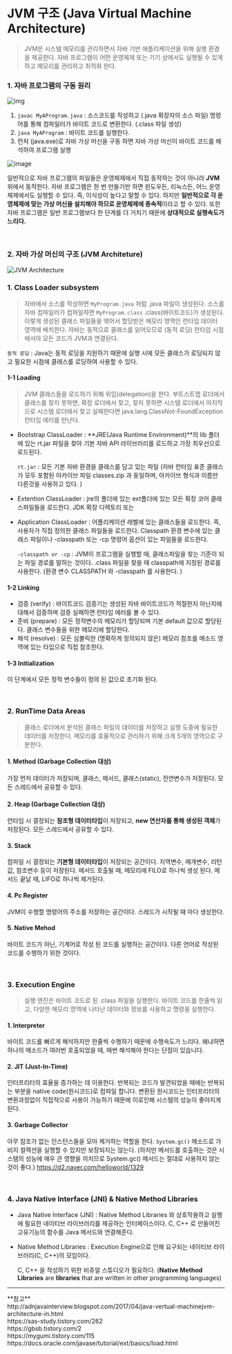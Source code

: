 # JVM 구조 (Java Virtual Machine Architecture) 

> JVM은 시스템 메모리를 관리하면서 자바 기반 애플리케이션을 위해 실행 환경을 제공한다.
> 자바 프로그램이 어떤 운영체제 또는 기기 상에서도 실행될 수 있게 하고 메모리를 관리하고 최적화 한다.

### 1. 자바 프로그램의 구동 원리

![img](https://t1.daumcdn.net/cfile/tistory/99B3F53B5B7579C909)

1. `javac MyAProgram.java` : 소스코드를 작성하고 (.java 확장자의 소스 파일) 명령어를 통해 컴파일러가 바이트 코드로 변환한다. (.class 파일 생성)
2. `java MyAProgram` : 바이트 코드를 실행한다.
3. 런처 (java.exe)로 자바 가상 머신을 구동 하면 자바 가상 머신이 바이트 코드를 해석하여 프로그램 실행

![image](https://user-images.githubusercontent.com/40524837/122760241-dd717780-d2d5-11eb-8a7d-de3a5a1fc11e.png)

일반적으로 자바 프로그램의 파일들은 운영체제에서 직접 동작하는 것이 아니라 **JVM** 위에서 동작한다. 자바 프로그램은 한 번 만들기만 하면 윈도우든, 리눅스든, 어느 운영체제에서도 실행할 수 있다.  즉, 이식성이 높다고 말할 수 있다. 
하지만 **일반적으로 각 운영체제에 맞는 가상 머신을 설치해야 하므로 운영체제에 종속적**이라고 할 수 있다. 또한 자바 프로그램은 일반 프로그램보다 한 단계를 더 거치기 때문에 **상대적으로 실행속도가 느리다.** 

<br>

### 2. 자바 가상 머신의 구조 (JVM Architeture)

![JVM Architecture](https://4.bp.blogspot.com/-wPo3NfPJgTk/XA_3knE60VI/AAAAAAAAJ2o/Svuaykh7UAsjY0mhtgODYREuNNmxzMDngCLcBGAs/s640/jvm.JPG)

### 1. Class Loader subsystem

>  자바에서 소스를 작성하면 `MyProgram.java` 처럼 .java 파일이 생성된다. 소스를 자바 컴파일러가 컴파일하면 `MyProgram.class` .class(바이트코드)가 생성된다. 이렇게 생성된 클래스 파일들을 엮어서 할당받은 메모리 영역인 런타임 데이터 영역에 배치한다. 자바는 동적으로 클래스를 읽어오므로 (동적 로딩) 런타임 시점에서야 모든 코드가 JVM과 연결된다.

`동적 로딩` : Java는 동적 로딩을 지원하기 때문에 실행 시에 모든 클래스가 로딩되지 않고 필요한 시점에 클래스를 로딩하여 사용할 수 있다.

#### 1-1 Loading

> JVM 클래스들을 로드하기 위해 위임(delegation)을 한다. 부트스트랩 로더에서 클래스를 찾지 못하면, 확장 로더에서 찾고, 찾지 못하면 시스템 로더에서 마지막으로 시스템 로더에서 찾고 실패한다면 java.lang.ClassNot-FoundException 런타임 에러를 만난다.

- Bootstrap ClassLoader : **JRE(Java Runtime Environment)**의 lib 폴더에 있는 rt.jar 파일을 찾아 기본 자바 API 라이브러리를 로드하고 가장 최우선으로 로드된다. 

  `rt.jar` : 모든 기본 자바 환경을 클래스를 담고 있는 파일 (자바 런타임 표준 클래스가 모두 포함된 아카이브 파일 classes.zip 과 동일하며, 아카이브 형식과 이름만 다른것을 사용하고 있다. )

- Extention ClassLoader : jre의 폴더에 있는 ext폴더에 있는 모든 확장 코어 클래스파일들을 로드한다. JDK 확장 디렉토리 또는 

- Application ClassLoader : 어플리케이션 레벨에 있는 클래스들을 로드한다. 즉, 사용자가 직접 정의한 클래스 파일들을 로드한다. Classpath 환경 변수에 있는 클래스 파일이나 -classpath 또는 -cp 명령어 옵션이 있는 파일들을 로드한다. 

  `-classpath or -cp` :  JVM이 프로그램을 실행할 때, 클래스파일을 찾는 기준이 되는 파일 경로를 말하는 것이다. .class 파일을 찾을 때 classpath에 지정된 경로를 사용한다. (환경 변수 CLASSPATH 와 -classpath 를 사용한다. )

#### 1-2 Linking

- 검증 (verify) : 바이트코드 검증기는 생성된 자바 바이트코드가 적절한지 아닌지에 대해서 검증하며 검증 실패하면 런타임 에러를 볼 수 있다. 
- 준비 (prepare) : 모든 정적변수의 메모리가 할당되며 기본 default 값으로 할당된다. 클래스 변수들을 위한 메모리에 할당한다.
- 해석 (resolve) : 모든 심볼릭한 (명확하게 정의되지 않은) 메모리 참조를 메소드 영역에 있는 타입으로 직접 참조한다. 

#### 1-3 Initialization

이 단계에서 모든 정적 변수들이 정의 된 값으로 초기화 된다. 

<br>

### 2. RunTime Data Areas 

> 클래스 로더에서 분석된 클래스 파일의 데이터를 저장하고 실행 도중에 필요한 데이터를 저장한다. 메모리를 효율적으로 관리하기 위해 크게 5개의 영역으로 구분한다. 

#### 1. Method (Garbage Collection 대상)

가장 먼저 데이터가 저장되며, 클래스, 메서드, 클래스(static), 전연변수가 저장된다. 모든 스레드에서 공유할 수 있다. 

#### 2. Heap (Garbage Collection 대상)

런타임 시 결정되는 **참조형 데이터타입**이 저장되고, **new 연산자를 통해 생성된 객체**가 저장된다. 모든 스레드에서 공유할 수 있다. 

#### 3. Stack

컴파일 시 결정되는 **기본형 데이터타입**이 저장되는 공간이다. 지역변수, 매개변수, 리턴값, 참조변수 등이 저장된다. 메서드 호출될 때, 메모리에 FILO로 하나씩 생성 된다. 메서드 끝날 때, LIFO로 하나씩 제거된다. 

#### 4. Pc Register

JVM이 수행할 명령어의 주소를 저장하는 공간이다. 스레드가 시작될 때 마다 생성한다.

#### 5. Native Mehod

바이트 코드가 아닌, 기계어로 작성 된 코드를 실행하는 공간이다. 다른 언어로 작성된 코드를 수행하기 위한 것이다.

<br>

### 3. Execution Engine

> 실행 엔진은 바이트 코드로 된 .class 파일을 실행한다. 바이트 코드를 한줄씩 읽고, 다양한 메모리 영역에 나타난 데이터와 정보를 사용하고 명령을 실행한다. 

#### 1. Interpreter 

바이트 코드를 빠르게 해석하지만 한줄씩 수행하기 때문에 수행속도가 느리다. 왜냐하면 하나의 메소드가 여러번 호출되었을 때, 매번 해석해야 한다는 단점이 있습니다.

#### 2. JIT (Just-In-Time)

인터프리터의 효율을 증가하는 데 이용한다. 반복되는 코드가 발견되었을 때에는 반복되는 부분을 native code(원시코드)로 컴파일 합니다. 변환된 원시코드는 인터프리터의 변환과정없이 직접적으로 사용이 가능하기 때문에 이로인해 시스템의 성능이 좋아지게 된다. 

#### 3. Garbage Collector 

아무 참조가 없는 인스턴스들을 모아 제거하는 역할을 한다. `System.gc()` 메소드로 가비지 컬렉션을 실행할 수 있지만 보장되지는 않는다. (하지만 메서드를 호출하는 것은 시스템의 성능에 매우 큰 영향을 끼치므로 System.gc() 메서드는 절대로 사용하지 않는 것이 좋다.) https://d2.naver.com/helloworld/1329

<br>

### 4. Java Native Interface (JNI) & Native Method Libraries 

- Java Native Interface (JNI) : Native Method Libraries 와 상호작용하고 실행에 필요한 네이티브 라이브러리를 제공하는 인터페이스이다. C, C++ 로 만들어진 고유기능의 함수를 Java 메서드와 연결해준다.

- Native Method Libraries : Execution Engine으로 인해 요구되는 네이티브 라이브러리(C, C++)의 모임이다.

  C, C++ 을 작성하기 위한 비쥬얼 스튜디오가 필요하다. (**Native Method Libraries** are **libraries** that are written in other programming languages)



<hr>
**참고** <br>
http://adnjavainterview.blogspot.com/2017/04/java-vertual-machinejvm-architecture-in.html <br>
https://sas-study.tistory.com/262 <br>
https://gbsb.tistory.com/2 <br>
https://mygumi.tistory.com/115 <br>
https://docs.oracle.com/javase/tutorial/ext/basics/load.html
